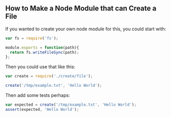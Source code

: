 
## How to Make a Node Module that can Create a File

<!-- this could then be moved to the "how to build tool" section -->

<!--
/tool
/tool/file-uploader
/tool/file-server
/tool/file-server/in/node
/tool/image-host
-->

<!-- get people started on building their own module if they want
 make them look good to their company -->

If you wanted to create your own node module for this, you could start with:

```js
var fs = require('fs');

module.exports = function(path){
  return fs.writeFileSync(path);
};
```

Then you could use that like this:

```js
var create = require('./create/file');

create('/tmp/example.txt', 'Hello World');
```

Then add some tests perhaps:

```js
var expected = create('/tmp/example.txt', 'Hello World');
assert(expected, 'Hello World');
```

<!-- showed them how to build abstractions
 maybe all of the modules are consistent, so they can be used together -->
